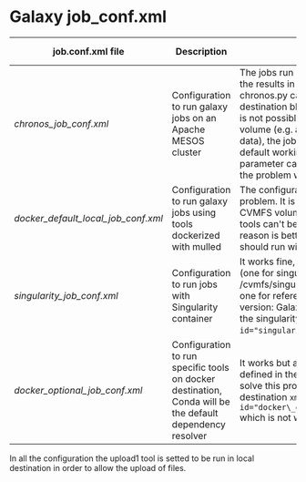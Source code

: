 # Galaxy job\_conf.xml

job.conf.xml file | Description| Issues| Tested with
---|---|---|---|
*chronos\_job\_conf.xml* | Configuration to run galaxy jobs on an Apache MESOS cluster | The jobs run but there are problems linking the results in the history. The runner chronos.py called by the chronos destination block lacks of some features: it is not possible to attach more than one volume (e.g. add CVMFS for reference data), the jobs are not executed in the default working directory and this parameter can not be set, thus resulting in the problem with history results link. | Galaxy 18.05
*docker\_default\_local\_job\_conf.xml* | Configuration to run galaxy jobs using tools dockerized with mulled | The configuration work without any problem. It is also possible to attach CVMFS volumes for reference data. Some tools can't be run with mulled, for this reason is better to specify the tools that should run with Conda in the tool block. | Galaxy 18.05
*singularity\_job\_conf.xml* | Configuration to run jobs with Singularity container | It works fine, with also CVMFS volumes (one for singularity images, /cvmfs/singularity.galaxyproject.org, and one for reference data). Required Galaxy version: Galaxy >= 18.09 (the job_conf has the singularity block ```<param id="singularity_image_dir">PATH</param>```). | Galaxy 19.01
*docker\_optional\_job\_conf.xml* | Configuration to run specific tools on docker destination, Conda will be the default dependency resolver | It works but all Docker tools has to be defined in the ```<tools></tools>``` block. To solve this problem we tried to use dynamic destination ```xml <destination id="docker\_dispatch" runner="dynamic">``` which is not working on Galaxy 18.05. | Galaxy 18.05

In all the configuration the upload1 tool is setted to be run in local destination in order to allow the upload of files. 
